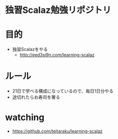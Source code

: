 独習Scalaz勉強リポジトリ
===

# 目的
* 独習Scalazをやる
    - http://eed3si9n.com/learning-scalaz
    
# ルール
* 21日で学べる構成になっているので、毎日1日分やる
* 途切れたらお寿司を奢る

# watching
* https://github.com/teitaraku/learning-scalaz
